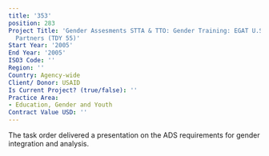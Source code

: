 ```yaml
---
title: '353'
position: 283
Project Title: 'Gender Assesments STTA & TTO: Gender Training: EGAT U.S. Universities
  Partners (TDY 55)'
Start Year: '2005'
End Year: '2005'
ISO3 Code: ''
Region: ''
Country: Agency-wide
Client/ Donor: USAID
Is Current Project? (true/false): ''
Practice Area:
- Education, Gender and Youth
Contract Value USD: ''
---
```


The task order delivered a presentation on the ADS requirements for gender integration and analysis.